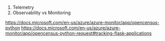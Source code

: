 1. Telemetry
2. Observability vs Monitoring

https://docs.microsoft.com/en-us/azure/azure-monitor/app/opencensus-python
https://docs.microsoft.com/en-us/azure/azure-monitor/app/opencensus-python-request#tracking-flask-applications

